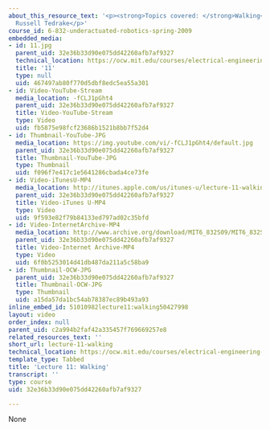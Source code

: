 ```yaml
---
about_this_resource_text: '<p><strong>Topics covered: </strong>Walking</p><p><strong>Instructors:</strong>
  Russell Tedrake</p>'
course_id: 6-832-underactuated-robotics-spring-2009
embedded_media:
- id: 11.jpg
  parent_uid: 32e36b33d90e075dd42260afb7af9327
  technical_location: https://ocw.mit.edu/courses/electrical-engineering-and-computer-science/6-832-underactuated-robotics-spring-2009/video-lectures/lecture-11-walking/11.jpg
  title: '11'
  type: null
  uid: 467497ab80f770d5dbf8edc5ea55a301
- id: Video-YouTube-Stream
  media_location: -fCLJ1pGht4
  parent_uid: 32e36b33d90e075dd42260afb7af9327
  title: Video-YouTube-Stream
  type: Video
  uid: fb5875e98fcf23686b1521b8bb7f52d4
- id: Thumbnail-YouTube-JPG
  media_location: https://img.youtube.com/vi/-fCLJ1pGht4/default.jpg
  parent_uid: 32e36b33d90e075dd42260afb7af9327
  title: Thumbnail-YouTube-JPG
  type: Thumbnail
  uid: f096f7e417c1e5641286cbada4ce73fe
- id: Video-iTunesU-MP4
  media_location: http://itunes.apple.com/us/itunes-u/lecture-11-walking/id515317098?i=112432118
  parent_uid: 32e36b33d90e075dd42260afb7af9327
  title: Video-iTunes U-MP4
  type: Video
  uid: 9f593e82f79b84133ed797ad02c35bfd
- id: Video-InternetArchive-MP4
  media_location: http://www.archive.org/download/MIT6_832S09/MIT6_832S09lec11_300k.mp4
  parent_uid: 32e36b33d90e075dd42260afb7af9327
  title: Video-Internet Archive-MP4
  type: Video
  uid: 6f0b5253014d41db487da211a5c58ba9
- id: Thumbnail-OCW-JPG
  parent_uid: 32e36b33d90e075dd42260afb7af9327
  title: Thumbnail-OCW-JPG
  type: Thumbnail
  uid: a15da57da1bc54ab78387ec89b493a93
inline_embed_id: 51010982lecture11:walking50427998
layout: video
order_index: null
parent_uid: c2a994b2faf42a335457f769669257e8
related_resources_text: ''
short_url: lecture-11-walking
technical_location: https://ocw.mit.edu/courses/electrical-engineering-and-computer-science/6-832-underactuated-robotics-spring-2009/video-lectures/lecture-11-walking
template_type: Tabbed
title: 'Lecture 11: Walking'
transcript: ''
type: course
uid: 32e36b33d90e075dd42260afb7af9327

---
```

None